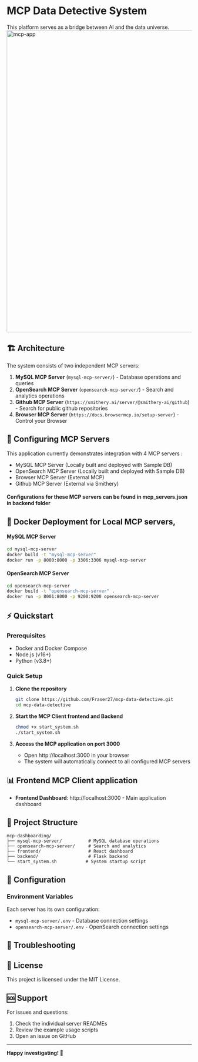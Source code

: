 # MCP Data Detective System 

This platform serves as a bridge between AI and the data universe.
<img width="1437" height="822" alt="mcp-app" src="https://github.com/user-attachments/assets/a99b100f-ca8e-4779-acae-28630a92862a" />


## 🏗️ Architecture

The system consists of two independent MCP servers:

1. **MySQL MCP Server** (`mysql-mcp-server/`) - Database operations and queries
2. **OpenSearch MCP Server** (`opensearch-mcp-server/`) - Search and analytics operations
3. **Github MCP Server** (`https://smithery.ai/server/@smithery-ai/github`) - Search for public github repositories
4. **Browser MCP Server** (`https://docs.browsermcp.io/setup-server`) - Control your Browser


## 🚀 Configuring MCP Servers
This application currently demonstrates integration with 4 MCP servers : 
* MySQL MCP Server (Locally built and deployed with Sample DB)
* OpenSearch MCP Server (Locally built and deployed with Sample DB)
* Browser MCP Server (External MCP)
* Github MCP Server (External via Smithery)
#### Configurations for these MCP servers can be found in mcp_servers.json in backend folder


##  🐳 Docker Deployment for Local MCP servers,

#### MySQL MCP Server
```bash
cd mysql-mcp-server
docker build -t "mysql-mcp-server" 
docker run -p 8000:8000 -p 3306:3306 mysql-mcp-server
```

#### OpenSearch MCP Server
```bash
cd opensearch-mcp-server
docker build -t "opensearch-mcp-server" .
docker run -p 8001:8000 -p 9200:9200 opensearch-mcp-server
```

## ⚡ Quickstart

### Prerequisites
- Docker and Docker Compose
- Node.js (v16+)
- Python (v3.8+)

### Quick Setup
1. **Clone the repository**
   ```bash
   git clone https://github.com/Fraser27/mcp-data-detective.git
   cd mcp-data-detective
   ```

2. **Start the MCP Client frontend and Backend**
   ```bash
   chmod +x start_system.sh
   ./start_system.sh
   ```

3. **Access the MCP application on port 3000**
   - Open http://localhost:3000 in your browser
   - The system will automatically connect to all configured MCP servers


## 📊 Frontend MCP Client application

- **Frontend Dashboard**: http://localhost:3000 - Main application dashboard

## 📁 Project Structure

```
mcp-dashboarding/
├── mysql-mcp-server/          # MySQL database operations
├── opensearch-mcp-server/     # Search and analytics
├── frontend/                  # React dashboard
├── backend/                   # Flask backend
└── start_system.sh           # System startup script
```

## 📝 Configuration

### Environment Variables
Each server has its own configuration:
- `mysql-mcp-server/.env` - Database connection settings
- `opensearch-mcp-server/.env` - OpenSearch connection settings

## 🔧 Troubleshooting


## 📄 License

This project is licensed under the MIT License.

## 🆘 Support

For issues and questions:
1. Check the individual server READMEs
2. Review the example usage scripts
3. Open an issue on GitHub

---

**Happy investigating! 🚀**
